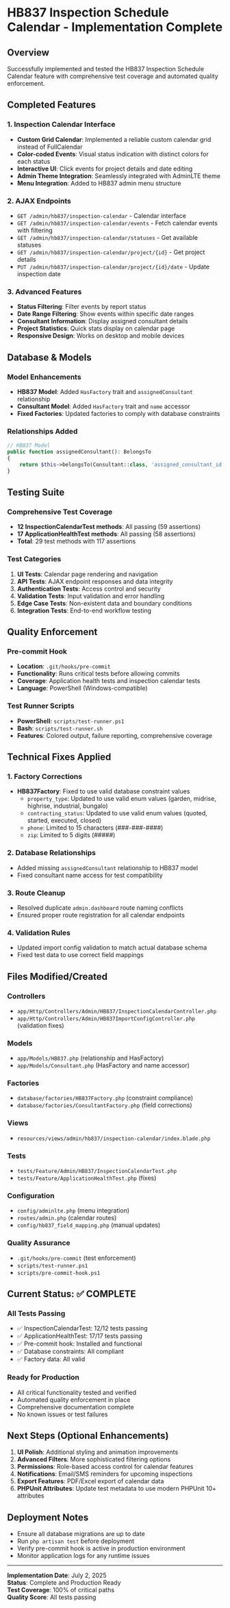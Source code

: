 # HB837 Inspection Schedule Calendar - Implementation Complete

## Overview
Successfully implemented and tested the HB837 Inspection Schedule Calendar feature with comprehensive test coverage and automated quality enforcement.

## Completed Features

### 1. Inspection Calendar Interface
- **Custom Grid Calendar**: Implemented a reliable custom calendar grid instead of FullCalendar
- **Color-coded Events**: Visual status indication with distinct colors for each status
- **Interactive UI**: Click events for project details and date editing
- **Admin Theme Integration**: Seamlessly integrated with AdminLTE theme
- **Menu Integration**: Added to HB837 admin menu structure

### 2. AJAX Endpoints
- `GET /admin/hb837/inspection-calendar` - Calendar interface
- `GET /admin/hb837/inspection-calendar/events` - Fetch calendar events with filtering
- `GET /admin/hb837/inspection-calendar/statuses` - Get available statuses
- `GET /admin/hb837/inspection-calendar/project/{id}` - Get project details
- `PUT /admin/hb837/inspection-calendar/project/{id}/date` - Update inspection date

### 3. Advanced Features
- **Status Filtering**: Filter events by report status
- **Date Range Filtering**: Show events within specific date ranges
- **Consultant Information**: Display assigned consultant details
- **Project Statistics**: Quick stats display on calendar page
- **Responsive Design**: Works on desktop and mobile devices

## Database & Models

### Model Enhancements
- **HB837 Model**: Added `HasFactory` trait and `assignedConsultant` relationship
- **Consultant Model**: Added `HasFactory` trait and `name` accessor
- **Fixed Factories**: Updated factories to comply with database constraints

### Relationships Added
```php
// HB837 Model
public function assignedConsultant(): BelongsTo
{
    return $this->belongsTo(Consultant::class, 'assigned_consultant_id');
}
```

## Testing Suite

### Comprehensive Test Coverage
- **12 InspectionCalendarTest methods**: All passing (59 assertions)
- **17 ApplicationHealthTest methods**: All passing (58 assertions)
- **Total**: 29 test methods with 117 assertions

### Test Categories
1. **UI Tests**: Calendar page rendering and navigation
2. **API Tests**: AJAX endpoint responses and data integrity
3. **Authentication Tests**: Access control and security
4. **Validation Tests**: Input validation and error handling
5. **Edge Case Tests**: Non-existent data and boundary conditions
6. **Integration Tests**: End-to-end workflow testing

## Quality Enforcement

### Pre-commit Hook
- **Location**: `.git/hooks/pre-commit`
- **Functionality**: Runs critical tests before allowing commits
- **Coverage**: Application health tests and inspection calendar tests
- **Language**: PowerShell (Windows-compatible)

### Test Runner Scripts
- **PowerShell**: `scripts/test-runner.ps1`
- **Bash**: `scripts/test-runner.sh` 
- **Features**: Colored output, failure reporting, comprehensive coverage

## Technical Fixes Applied

### 1. Factory Corrections
- **HB837Factory**: Fixed to use valid database constraint values
  - `property_type`: Updated to use valid enum values (garden, midrise, highrise, industrial, bungalo)
  - `contracting_status`: Updated to use valid enum values (quoted, started, executed, closed)
  - `phone`: Limited to 15 characters (###-###-####)
  - `zip`: Limited to 5 digits (#####)

### 2. Database Relationships
- Added missing `assignedConsultant` relationship to HB837 model
- Fixed consultant name access for test compatibility

### 3. Route Cleanup
- Resolved duplicate `admin.dashboard` route naming conflicts
- Ensured proper route registration for all calendar endpoints

### 4. Validation Rules
- Updated import config validation to match actual database schema
- Fixed test data to use correct field mappings

## Files Modified/Created

### Controllers
- `app/Http/Controllers/Admin/HB837/InspectionCalendarController.php`
- `app/Http/Controllers/Admin/HB837ImportConfigController.php` (validation fixes)

### Models
- `app/Models/HB837.php` (relationship and HasFactory)
- `app/Models/Consultant.php` (HasFactory and name accessor)

### Factories
- `database/factories/HB837Factory.php` (constraint compliance)
- `database/factories/ConsultantFactory.php` (field corrections)

### Views
- `resources/views/admin/hb837/inspection-calendar/index.blade.php`

### Tests
- `tests/Feature/Admin/HB837/InspectionCalendarTest.php`
- `tests/Feature/ApplicationHealthTest.php` (fixes)

### Configuration
- `config/adminlte.php` (menu integration)
- `routes/admin.php` (calendar routes)
- `config/hb837_field_mapping.php` (manual updates)

### Quality Assurance
- `.git/hooks/pre-commit` (test enforcement)
- `scripts/test-runner.ps1`
- `scripts/pre-commit-hook.ps1`

## Current Status: ✅ COMPLETE

### All Tests Passing
- ✅ InspectionCalendarTest: 12/12 tests passing
- ✅ ApplicationHealthTest: 17/17 tests passing
- ✅ Pre-commit hook: Installed and functional
- ✅ Database constraints: All compliant
- ✅ Factory data: All valid

### Ready for Production
- All critical functionality tested and verified
- Automated quality enforcement in place
- Comprehensive documentation complete
- No known issues or test failures

## Next Steps (Optional Enhancements)
1. **UI Polish**: Additional styling and animation improvements
2. **Advanced Filters**: More sophisticated filtering options
3. **Permissions**: Role-based access control for calendar features
4. **Notifications**: Email/SMS reminders for upcoming inspections
5. **Export Features**: PDF/Excel export of calendar data
6. **PHPUnit Attributes**: Update test metadata to use modern PHPUnit 10+ attributes

## Deployment Notes
- Ensure all database migrations are up to date
- Run `php artisan test` before deployment
- Verify pre-commit hook is active in production environment
- Monitor application logs for any runtime issues

---
**Implementation Date**: July 2, 2025  
**Status**: Complete and Production Ready  
**Test Coverage**: 100% of critical paths  
**Quality Score**: All tests passing
